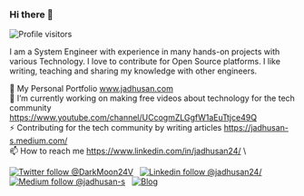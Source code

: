 ### Hi there 👋
![Profile visitors](https://visitor-badge.glitch.me/badge?page_id=Jadhusan-S.visitor-badge)

I am a System Engineer with experience in many hands-on projects with various Technology.
I love to contribute for Open Source platforms.
I like writing, teaching and sharing my knowledge with other engineers.

💬 My Personal Portfolio www.jadhusan.com             \
🔭 I’m currently working on making free videos about technology for the tech community https://www.youtube.com/channel/UCcogmZLGgfW1aEuTtjce49Q     \
⚡ Contributing for the tech community by writing articles https://jadhusan-s.medium.com/       \
📫 How to reach me https://www.linkedin.com/in/jadhusan24/                  \

[![Twitter follow @DarkMoon24V](https://img.shields.io/badge/Twitter-1DA1F2?style=for-the-badge&logo=twitter&logoColor=white)](https://twitter.com/DarkMoon24V) &nbsp;
[![Linkedin follow @jadhusan24/](https://img.shields.io/badge/LinkedIn-0077B5?style=for-the-badge&logo=linkedin&logoColor=white)](https://www.linkedin.com/in/jadhusan24/) &nbsp;
[![Medium follow @jadhusan-s](https://img.shields.io/badge/Medium-12100E?style=for-the-badge&logo=medium&logoColor=white)](https://jadhusan-s.medium.com/) &nbsp;
[![Blog](https://img.shields.io/badge/Blogger-FF5722?style=for-the-badge&logo=blogger&logoColor=white)](www.jadhusan.com) &nbsp;

<!--
**Jadhusan-S/Jadhusan-S** is a ✨ _special_ ✨ repository because its `README.md` (this file) appears on your GitHub profile.

Here are some ideas to get you started:

- 🔭 I’m currently working on ...
- 🌱 I’m currently learning ...
- 👯 I’m looking to collaborate on ...
- 🤔 I’m looking for help with ...
- 💬 Ask me about ...
- 📫 How to reach me: ...
- 😄 Pronouns: ...
- ⚡ Fun fact: ...

[![MVP Profile](https://img.shields.io/badge/MVP-Developer%20Technologies%20🏆-blue?style=flat&logo=microsoft)](https://mvp.microsoft.com/en-us/PublicProfile/5003669) &nbsp;

-->
